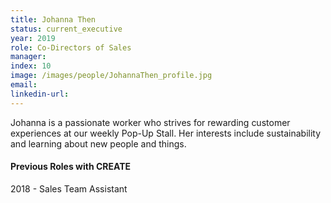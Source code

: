 ```yaml
---
title: Johanna Then
status: current_executive
year: 2019
role: Co-Directors of Sales
manager: 
index: 10
image: /images/people/JohannaThen_profile.jpg
email:
linkedin-url:
---
```

Johanna is a passionate worker who strives for rewarding customer experiences at our weekly Pop-Up Stall. Her interests include sustainability and learning about new people and things.

<h4>Previous Roles with CREATE</h4>
2018 - Sales Team Assistant
